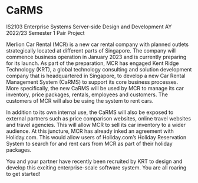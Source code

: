 # CaRMS
IS2103 Enterprise Systems Server-side Design and Development AY 2022/23 Semester 1 Pair Project

Merlion  Car  Rental  (MCR) is a new car rental company with planned outlets strategically located  at  different  parts  of  Singapore.  The  company  will  commence  business  operation  in  January 2023  and is currently preparing for its  launch. As part of the preparation, MCR has engaged  Kent  Ridge  Technology  (KRT),  a  global  technology  consulting  and  solution  development  company  that  is  headquartered  in  Singapore,  to  develop  a  new  Car  Rental  Management  System  (CaRMS)  to  support  its  core  business  processes.  More  specifically,  the  new  CaRMS  will  be  used  by  MCR  to  manage  its  car  inventory,  price  packages,  rentals, employees and customers. The customers of MCR will also be using the system to rent cars. 
 
In addition to its own internal use, the CaRMS will also be exposed to external partners such as  price  comparison  websites,  online  travel  websites  and  travel  agencies.  This  will  allow  MCR to sell its car inventory to a wider audience. At this juncture, MCR has already inked an agreement with Holiday.com. This would allow users of Holiday.com’s Holiday Reservation System to search for and rent cars from MCR as part of their holiday packages. 
 
You  and  your  partner  have  recently  been  recruited  by  KRT  to  design  and  develop  this exciting enterprise-scale software system. You are all roaring to get started! 
